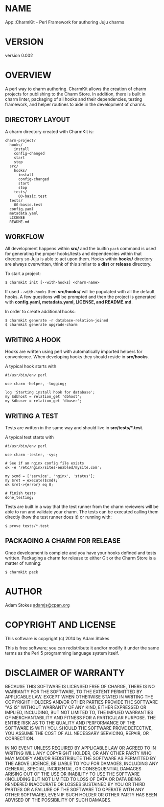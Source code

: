 # NAME

App::CharmKit - Perl Framework for authoring Juju charms

# VERSION

version 0.002

# OVERVIEW

A perl way to charm authoring. CharmKit allows the creation of charm
projects for publishing to the Charm Store. In addition, there is built in
charm linter, packaging of all hooks and their dependencies, testing framework,
and helper routines to aide in the development of charms.

## DIRECTORY LAYOUT

A charm directory created with CharmKit is:

    charm-project/
      hooks/
        install
        config-changed
        start
        stop
      src/
        hooks/
          install
          config-changed
          start
          stop
        tests/
          00-basic.test
      tests/
        00-basic.test
      config.yaml
      metadata.yaml
      LICENSE
      README.md

## WORKFLOW

All development happens within **src/** and the builtin `pack` command
is used for generating the proper hooks/tests and dependencies within that
directory so Juju is able to act upon them. Hooks within **hooks/** directory
are always overwritten, think of this similar to a **dist** or **release** directory.

To start a project:

    $ charmkit init [--with-hooks] <charm-name>

If used `--with-hooks` then **src/hooks/** will be populated with all the default
hooks. A few questions will be prompted and then the project is generated with
**config.yaml, metadata.yaml, LICENSE, and README.md**.

In order to create additional hooks:

    $ charmkit generate -r database-relation-joined
    $ charmkit generate upgrade-charm

## WRITING A HOOK

Hooks are written using perl with automatically imported helpers for convenience.
When developing hooks they should reside in **src/hooks**.

A typical hook starts with

    #!/usr/bin/env perl

    use charm -helper, -logging;

    log 'Starting install hook for database';
    my $dbhost = relation_get 'dbhost';
    my $dbuser = relation_get 'dbuser';

## WRITING A TEST

Tests are written in the same way and should live in **src/tests/\*.test**.

A typical test starts with

    #!/usr/bin/env perl

    use charm -tester, -sys;

    # See if an nginx config file exists
    ok -e '/etc/nginx/sites-enabled/mysite.com';

    my $cmd = ['service', 'nginx', 'status'];
    my $ret = execute($cmd);
    ok $ret->{error} eq 0;

    # finish tests
    done_testing;

Tests are built in a way that the test runner from the charm reviewers will be
able to run and validate your charm. The tests can be executed calling them directly
(how the test runner does it) or running with:

    $ prove tests/*.test

## PACKAGING A CHARM FOR RELEASE

Once development is complete and you have your hooks defined and tests written.
Packaging a charm for release to either Git or the Charm Store is a matter of running:

    $ charmkit pack

# AUTHOR

Adam Stokes <adamjs@cpan.org>

# COPYRIGHT AND LICENSE

This software is copyright (c) 2014 by Adam Stokes.

This is free software; you can redistribute it and/or modify it under
the same terms as the Perl 5 programming language system itself.

# DISCLAIMER OF WARRANTY

BECAUSE THIS SOFTWARE IS LICENSED FREE OF CHARGE, THERE IS NO WARRANTY
FOR THE SOFTWARE, TO THE EXTENT PERMITTED BY APPLICABLE LAW. EXCEPT
WHEN OTHERWISE STATED IN WRITING THE COPYRIGHT HOLDERS AND/OR OTHER
PARTIES PROVIDE THE SOFTWARE "AS IS" WITHOUT WARRANTY OF ANY KIND,
EITHER EXPRESSED OR IMPLIED, INCLUDING, BUT NOT LIMITED TO, THE
IMPLIED WARRANTIES OF MERCHANTABILITY AND FITNESS FOR A PARTICULAR
PURPOSE. THE ENTIRE RISK AS TO THE QUALITY AND PERFORMANCE OF THE
SOFTWARE IS WITH YOU. SHOULD THE SOFTWARE PROVE DEFECTIVE, YOU ASSUME
THE COST OF ALL NECESSARY SERVICING, REPAIR, OR CORRECTION.

IN NO EVENT UNLESS REQUIRED BY APPLICABLE LAW OR AGREED TO IN WRITING
WILL ANY COPYRIGHT HOLDER, OR ANY OTHER PARTY WHO MAY MODIFY AND/OR
REDISTRIBUTE THE SOFTWARE AS PERMITTED BY THE ABOVE LICENCE, BE LIABLE
TO YOU FOR DAMAGES, INCLUDING ANY GENERAL, SPECIAL, INCIDENTAL, OR
CONSEQUENTIAL DAMAGES ARISING OUT OF THE USE OR INABILITY TO USE THE
SOFTWARE (INCLUDING BUT NOT LIMITED TO LOSS OF DATA OR DATA BEING
RENDERED INACCURATE OR LOSSES SUSTAINED BY YOU OR THIRD PARTIES OR A
FAILURE OF THE SOFTWARE TO OPERATE WITH ANY OTHER SOFTWARE), EVEN IF
SUCH HOLDER OR OTHER PARTY HAS BEEN ADVISED OF THE POSSIBILITY OF SUCH
DAMAGES.
